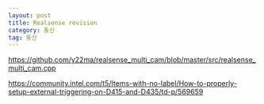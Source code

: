 ```yaml
---
layout: post
title: Realsense revision
category: 통신
tag: 통신
---
```


https://github.com/y22ma/realsense_multi_cam/blob/master/src/realsense_multi_cam.cpp

https://community.intel.com/t5/Items-with-no-label/How-to-properly-setup-external-triggering-on-D415-and-D435/td-p/569659
